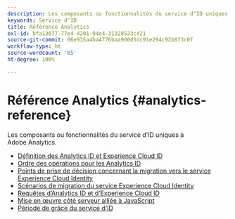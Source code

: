 ```yaml
---
description: Les composants ou fonctionnalités du service d’ID uniques à Adobe Analytics.
keywords: Service d’ID
title: Référence Analytics
exl-id: bfa13677-77e4-4201-94e4-31328523c421
source-git-commit: 06e935a4ba4776baa900d3dc91e294c92b873c0f
workflow-type: ht
source-wordcount: '65'
ht-degree: 100%

---
```


# Référence Analytics {#analytics-reference}

Les composants ou fonctionnalités du service d’ID uniques à Adobe Analytics.

+ [Définition des Analytics ID et Experience Cloud ID](analytics-ids.md)
+ [Ordre des opérations pour les Analytics ID](analytics-order-of-operations.md)
+ [Points de prise de décision concernant la migration vers le service Experience Cloud Identity](migration-decisions.md)
+ [Scénarios de migration du service Experience Cloud Identity](migration-scenarios.md)
+ [Requêtes d’Analytics ID et d’Experience Cloud ID](legacy-analytics.md)
+ [Mise en œuvre côté serveur alliée à JavaScript](server-side.md)
+ [Période de grâce du service d’ID](grace-period.md)
<!--+ [Data Collection CNAMEs and Cross-Domain Tracking](cname.md)-->
